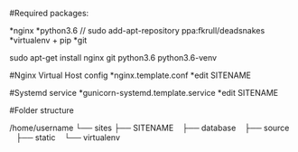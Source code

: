 #Required packages:

*nginx
*python3.6 // sudo add-apt-repository ppa:fkrull/deadsnakes
*virtualenv + pip
*git

sudo apt-get install nginx git python3.6 python3.6-venv

#Nginx Virtual Host config
*nginx.template.conf
*edit SITENAME

#Systemd service
*gunicorn-systemd.template.service
*edit SITENAME

#Folder structure

/home/username
└── sites
    ├── SITENAME
        ├── database
        ├── source
        ├── static
        └── virtualenv
